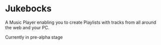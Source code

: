 # Jukebocks
A Music Player enabling you to create Playlists with tracks from all around the web and your PC.

Currently in pre-alpha stage
